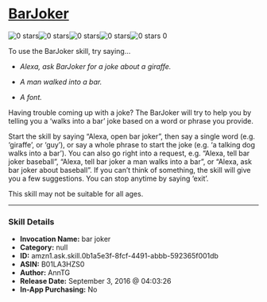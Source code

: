 # [BarJoker](http://alexa.amazon.com/#skills/amzn1.ask.skill.0b1a5e3f-8fcf-4491-abbb-592365f001db)
![0 stars](../../images/ic_star_border_black_18dp_1x.png)![0 stars](../../images/ic_star_border_black_18dp_1x.png)![0 stars](../../images/ic_star_border_black_18dp_1x.png)![0 stars](../../images/ic_star_border_black_18dp_1x.png)![0 stars](../../images/ic_star_border_black_18dp_1x.png) 0

To use the BarJoker skill, try saying...

* *Alexa, ask BarJoker for a joke about a giraffe.*

* *A man walked into a bar.*

* *A font.*

Having trouble coming up with a joke? 
The BarJoker will try to help you by telling you a ‘walks into a bar’ joke based on a word or phrase you provide.

Start the skill by saying “Alexa, open bar joker”, then say a single word (e.g. ‘giraffe’, or ‘guy’), or say a whole phrase to start the joke (e.g. ‘a talking dog walks into a bar’). You can also go right into a request, e.g. “Alexa, tell bar joker baseball”, “Alexa, tell bar joker a man walks into a bar”, or “Alexa, ask bar joker about baseball”.  If you can’t think of something, the skill will give you a few suggestions. You can stop anytime by saying ‘exit’. 

This skill may not be suitable for all ages.

***

### Skill Details

* **Invocation Name:** bar joker
* **Category:** null
* **ID:** amzn1.ask.skill.0b1a5e3f-8fcf-4491-abbb-592365f001db
* **ASIN:** B01LA3HZS0
* **Author:** AnnTG
* **Release Date:** September 3, 2016 @ 04:03:26
* **In-App Purchasing:** No
